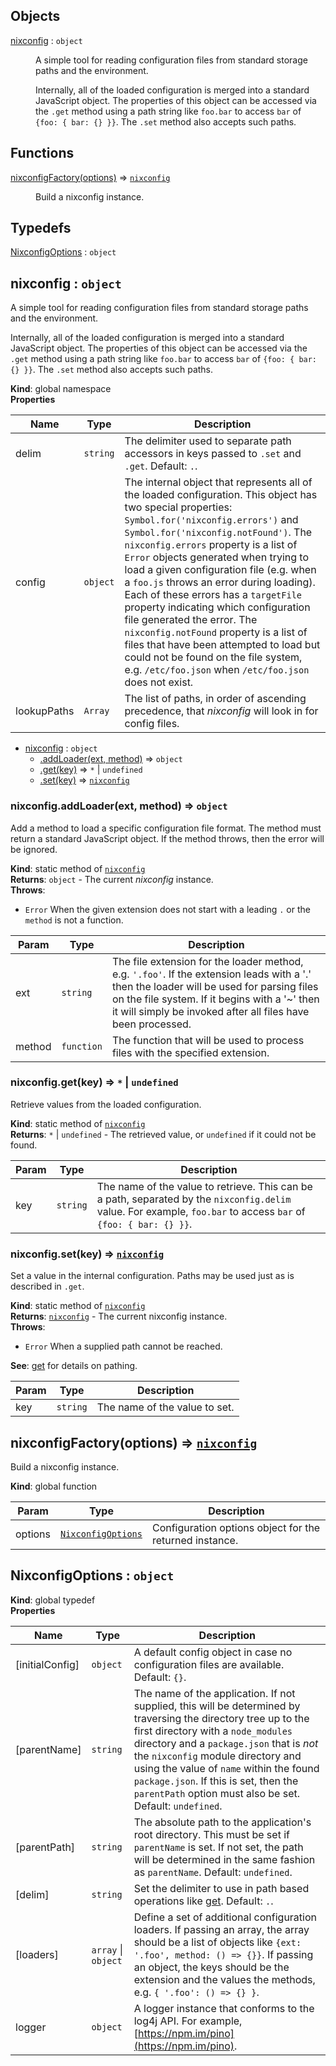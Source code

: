 ## Objects

<dl>
<dt><a href="#nixconfig">nixconfig</a> : <code>object</code></dt>
<dd><p>A simple tool for reading configuration files from standard storage paths
and the environment.</p>
<p>Internally, all of the loaded configuration is merged into a standard
JavaScript object. The properties of this object can be accessed via the
<code>.get</code> method using a path string like <code>foo.bar</code> to access <code>bar</code> of
<code>{foo: { bar: {} }}</code>. The <code>.set</code> method also accepts such paths.</p>
</dd>
</dl>

## Functions

<dl>
<dt><a href="#nixconfigFactory">nixconfigFactory(options)</a> ⇒ <code><a href="#nixconfig">nixconfig</a></code></dt>
<dd><p>Build a nixconfig instance.</p>
</dd>
</dl>

## Typedefs

<dl>
<dt><a href="#NixconfigOptions">NixconfigOptions</a> : <code>object</code></dt>
<dd></dd>
</dl>

<a name="nixconfig"></a>

## nixconfig : <code>object</code>
A simple tool for reading configuration files from standard storage paths
and the environment.

Internally, all of the loaded configuration is merged into a standard
JavaScript object. The properties of this object can be accessed via the
`.get` method using a path string like `foo.bar` to access `bar` of
`{foo: { bar: {} }}`. The `.set` method also accepts such paths.

**Kind**: global namespace  
**Properties**

| Name | Type | Description |
| --- | --- | --- |
| delim | <code>string</code> | The delimiter used to separate path accessors in keys passed to `.set` and `.get`. Default: `.`. |
| config | <code>object</code> | The internal object that represents all of the loaded configuration. This object has two special properties: `Symbol.for('nixconfig.errors')` and `Symbol.for('nixconfig.notFound')`. The `nixconfig.errors` property is a list of `Error` objects generated when trying to load a given configuration file (e.g. when a `foo.js` throws an error during loading). Each of these errors has a `targetFile` property indicating which configuration file generated the error. The `nixconfig.notFound` property is a list of files that have been attempted to load but could not be found on the file system, e.g. `/etc/foo.json` when `/etc/foo.json` does not exist. |
| lookupPaths | <code>Array</code> | The list of paths, in order of ascending precedence, that *nixconfig* will look in for config files. |


* [nixconfig](#nixconfig) : <code>object</code>
    * [.addLoader(ext, method)](#nixconfig.addLoader) ⇒ <code>object</code>
    * [.get(key)](#nixconfig.get) ⇒ <code>\*</code> \| <code>undefined</code>
    * [.set(key)](#nixconfig.set) ⇒ [<code>nixconfig</code>](#nixconfig)

<a name="nixconfig.addLoader"></a>

### nixconfig.addLoader(ext, method) ⇒ <code>object</code>
Add a method to load a specific configuration file format. The method
must return a standard JavaScript object. If the method throws, then the
error will be ignored.

**Kind**: static method of [<code>nixconfig</code>](#nixconfig)  
**Returns**: <code>object</code> - The current *nixconfig* instance.  
**Throws**:

- <code>Error</code> When the given extension does not start with a leading `.`
or the `method` is not a function.


| Param | Type | Description |
| --- | --- | --- |
| ext | <code>string</code> | The file extension for the loader method, e.g. `'.foo'`. If the extension leads with a '.' then the loader will be used for parsing files on the file system. If it begins with a '~' then it will simply be invoked after all files have been processed. |
| method | <code>function</code> | The function that will be used to process files with the specified extension. |

<a name="nixconfig.get"></a>

### nixconfig.get(key) ⇒ <code>\*</code> \| <code>undefined</code>
Retrieve values from the loaded configuration.

**Kind**: static method of [<code>nixconfig</code>](#nixconfig)  
**Returns**: <code>\*</code> \| <code>undefined</code> - The retrieved value, or `undefined` if it could
not be found.  

| Param | Type | Description |
| --- | --- | --- |
| key | <code>string</code> | The name of the value to retrieve. This can be a path, separated by the `nixconfig.delim` value. For example, `foo.bar` to access `bar` of `{foo: { bar: {} }}`. |

<a name="nixconfig.set"></a>

### nixconfig.set(key) ⇒ [<code>nixconfig</code>](#nixconfig)
Set a value in the internal configuration. Paths may be used just as is
described in `.get`.

**Kind**: static method of [<code>nixconfig</code>](#nixconfig)  
**Returns**: [<code>nixconfig</code>](#nixconfig) - The current nixconfig instance.  
**Throws**:

- <code>Error</code> When a supplied path cannot be reached.

**See**: [get](#nixconfig.get) for details on pathing.  

| Param | Type | Description |
| --- | --- | --- |
| key | <code>string</code> | The name of the value to set. |

<a name="nixconfigFactory"></a>

## nixconfigFactory(options) ⇒ [<code>nixconfig</code>](#nixconfig)
Build a nixconfig instance.

**Kind**: global function  

| Param | Type | Description |
| --- | --- | --- |
| options | [<code>NixconfigOptions</code>](#NixconfigOptions) | Configuration options object for the returned instance. |

<a name="NixconfigOptions"></a>

## NixconfigOptions : <code>object</code>
**Kind**: global typedef  
**Properties**

| Name | Type | Description |
| --- | --- | --- |
| [initialConfig] | <code>object</code> | A default config object in case no configuration files are available. Default: `{}`. |
| [parentName] | <code>string</code> | The name of the application. If not supplied, this will be determined by traversing the directory tree up to the first directory with a `node_modules` directory and a `package.json` that is *not* the `nixconfig` module directory and using the value of `name` within the found `package.json`. If this is set, then the `parentPath` option must also be set. Default: `undefined`. |
| [parentPath] | <code>string</code> | The absolute path to the application's root directory. This must be set if `parentName` is set. If not set, the path will be determined in the same fashion as `parentName`. Default: `undefined`. |
| [delim] | <code>string</code> | Set the delimiter to use in path based operations like [get](#nixconfig.get). Default: `.`. |
| [loaders] | <code>array</code> \| <code>object</code> | Define a set of additional configuration loaders. If passing an array, the array should be a list of objects like `{ext: '.foo', method: () => {}}`. If passing an object, the keys should be the extension and the values the methods, e.g. `{ '.foo': () => {} }`. |
| logger | <code>object</code> | A logger instance that conforms to the log4j API. For example, [https://npm.im/pino](https://npm.im/pino). |

